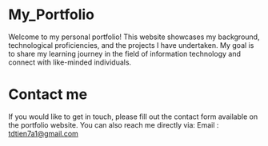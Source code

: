 # My_Portfolio
Welcome to my personal portfolio! This website showcases my background, technological proficiencies, and the projects I have undertaken. My goal is to share my learning journey in the field of information technology and connect with like-minded individuals.
# Contact me
If you would like to get in touch, please fill out the contact form available on the portfolio website. You can also reach me directly via:
Email : [tdtien7a1@gmail.com](mailto:tdtien7a1@gmail.com)

